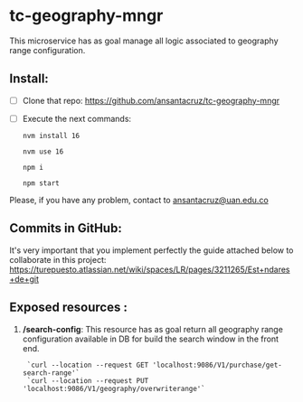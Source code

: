 # tc-geography-mngr

This microservice has as goal manage all logic associated to geography range configuration.

## Install:

 - [ ] Clone that repo: https://github.com/ansantacruz/tc-geography-mngr
 - [ ] Execute the next commands:
	        
    `nvm install 16`

    `nvm use 16`

    `npm i`

    `npm start`


Please, if you have any problem, contact to ansantacruz@uan.edu.co

## Commits in GitHub:

It's very important that you implement perfectly the guide attached below to collaborate in this project: https://turepuesto.atlassian.net/wiki/spaces/LR/pages/3211265/Est+ndares+de+git

## Exposed resources  :

 1. **/search-config**:  This resource has as goal return all geography range configuration available in DB for build the search window in the front end. 

         `curl --location --request GET 'localhost:9086/V1/purchase/get-search-range'`
         `curl --location --request PUT 'localhost:9086/V1/geography/overwriterange'`
 